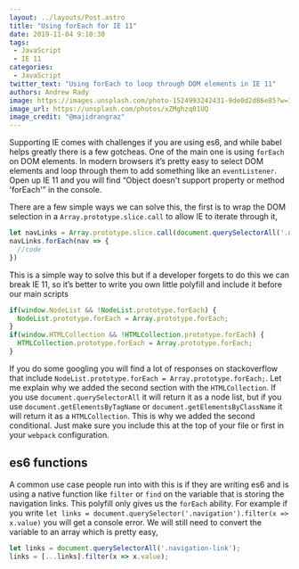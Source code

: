 ```yaml
---
layout: ../layouts/Post.astro
title: "Using forEach for IE 11"
date: 2019-11-04 9:10:30
tags:
 - JavaScript
 - IE 11
categories:
 - JavaScript
twitter_text: "Using forEach to loop through DOM elements in IE 11"
authors: Andrew Rady
image: https://images.unsplash.com/photo-1524993242431-9de0d2d86e85?w=1000
image_url: https://unsplash.com/photos/xZMghzq01UQ
image_credit: "@majidrangraz"
---
```


Supporting IE comes with challenges if you are using es6, and while babel helps greatly there is a few gotcheas. One of the main one is using `forEach` on DOM elements. In modern browsers it’s pretty easy to select DOM elements and loop through them to add something like an `eventListener`. Open up IE 11 and you will find “Object doesn't support property or method 'forEach'” in the console.

There are a few simple ways we can solve this, the first is to wrap the DOM selection in a `Array.prototype.slice.call` to allow IE to iterate through it,

```js
let navLinks = Array.prototype.slice.call(document.querySelectorAll('.navigation-link'))
navLinks.forEach(nav => {
  //code
})
```

This is a simple way to solve this but if a developer forgets to do this we can break IE 11, so it’s better to write you own little polyfill and include it before our main scripts

```js
if(window.NodeList && !NodeList.prototype.forEach) {
  NodeList.prototype.forEach = Array.prototype.forEach;
}
if(window.HTMLCollection && !HTMLCollection.prototype.forEach) {
  HTMLCollection.prototype.forEach = Array.prototype.forEach;
}
```

If you do some googling you will find a lot of responses on stackoverflow that include `NodeList.prototype.forEach = Array.prototype.forEach;`. Let me explain why we added the second section with the `HTMLCollection`. If you use `document.querySelectorAll` it will return it as a node list, but if you use `document.getElementsByTagName` or `document.getElementsByClassName` it will return it as a `HTMLCollection`. This is why we added the second conditional. Just make sure you include this at the top of your file or first in your `webpack` configuration.


## es6 functions

A common use case people run into with this is if they are writing es6 and is using a native function like `filter` or `find` on the variable that is storing the navigation links. This polyfill only gives us the `forEach` ability. For example if you write `let links = document.querySelector('.navigation').filter(x => x.value)` you will get a console error. We will still need to convert the variable to an array which is pretty easy,

```js
let links = document.querySelectorAll('.navigation-link');
links = [...links].filter(x => x.value);
```
